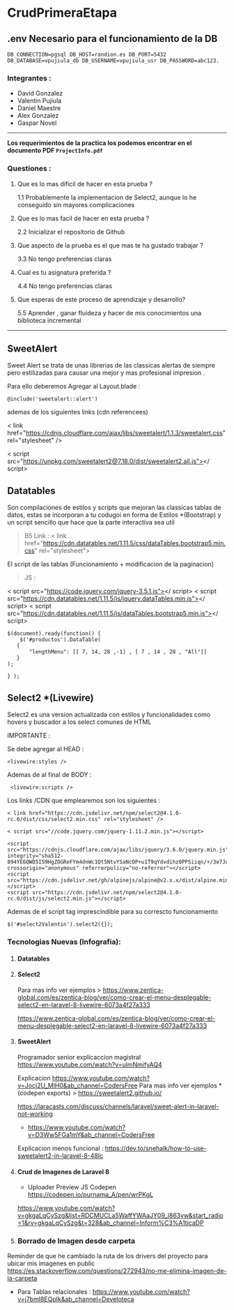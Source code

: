 # CrudPrimeraEtapa

## .env Necesario para el funcionamiento de la DB

` DB_CONNECTION=pgsql
DB_HOST=randion.es
DB_PORT=5432
DB_DATABASE=vpujiula_db
DB_USERNAME=vpujiula_usr
DB_PASSWORD=abc123.
`

### Integrantes :

- David Gonzalez
- Valentin Pujiula  
- Daniel Maestre 
- Alex Gonzalez
- Gaspar Novel

--- 

**Los requerimientos de la practica los podemos encontrar en el documento PDF `ProjectInfo.pdf`**

### Questiones :

1. Que es lo mas dificil de hacer en esta prueba ?

    1.1 Probablemente la implementacion de Select2, aunque lo he conseguido sin mayores complicaciones

1. Que es lo mas facil de hacer en esta prueba ?

    2.2 Inicializar el repositorio de Github

1. Que aspecto de la prueba es el que mas te ha gustado trabajar ?

    3.3 No tengo preferencias claras

1. Cual es tu asignatura preferida ?

    4.4 No tengo preferencias claras

1. Que esperas de este proceso de aprendizaje y desarrollo?

    5.5 Aprender , ganar fluideza y hacer de mis conocimientos una biblioteca incremental



---

## SweetAlert

Sweet Alert se trata de unas librerias de las classicas alertas de siempre pero estilizadas para causar una mejor y mas profesional impresion .

Para  ello deberemos Agregar al Layout.blade :

` @include('sweetalert::alert') `

ademas de los siguientes links (cdn referencees)

< link href="https://cdnjs.cloudflare.com/ajax/libs/sweetalert/1.1.3/sweetalert.css" rel="stylesheet" />

< script src="https://unpkg.com/sweetalert2@7.18.0/dist/sweetalert2.all.js"></ script> 

## Datatables 

Son compilaciones de estilos y scripts que mejoran las classicas tablas de datos, estas se incorporan a tu codugoi en forma de Estilos *(Bootstrap) y un script sencillo que hace que la parte interactiva sea util

>B5 Link : < link href="https://cdn.datatables.net/1.11.5/css/dataTables.bootstrap5.min.css" rel="stylesheet">

El script de las tablas (Funcionamiento + modificacion de la paginacion)

>JS : 

  < script src="https://code.jquery.com/jquery-3.5.1.js"></ script>
  < script src="https://cdn.datatables.net/1.11.5/js/jquery.dataTables.min.js"></ script>
  < script src="https://cdn.datatables.net/1.11.5/js/dataTables.bootstrap5.min.js"></ script>

    $(document).ready(function() {
        $('#productos').DataTable(
       {
           "lengthMenu": [[ 7, 14, 28 ,-1] , [ 7 , 14 , 28 , "All"]]
       } 
    );
        
    } ); 

## Select2 *(Livewire)

Select2 es una version actualizada con estilos y funcionalidades como hovers y buscador a los select comunes de HTML 

IMPORTANTE : 

Se debe agregar al HEAD : 

` <livewire:styles /> `

Ademas de al final de BODY :

`  <livewire:scripts /> `

Los links /CDN que emplearemos son los siguientes :

    < link href="https://cdn.jsdelivr.net/npm/select2@4.1.0-rc.0/dist/css/select2.min.css" rel="stylesheet" />

    < script src="//code.jquery.com/jquery-1.11.2.min.js"></script>

    <script src="https://cdnjs.cloudflare.com/ajax/libs/jquery/3.6.0/jquery.min.js" integrity="sha512-894YE6QWD5I59HgZOGReFYm4dnWc1Qt5NtvYSaNcOP+u1T9qYdvdihz0PPSiiqn/+/3e7Jo4EaG7TubfWGUrMQ==" crossorigin="anonymous" referrerpolicy="no-referrer"></script>
    <script src="https://cdn.jsdelivr.net/gh/alpinejs/alpine@v2.x.x/dist/alpine.min.js"></script>
    <script src="https://cdn.jsdelivr.net/npm/select2@4.1.0-rc.0/dist/js/select2.min.js"></script>


Ademas de el script tag imprescindible para su correscto funcionamiento 

    $('#select2Valentin').select2({}); 

### Tecnologias Nuevas (Infografia):


1. #### Datatables 




1. #### Select2
     
     Para mas info ver ejemplos > https://www.zentica-global.com/es/zentica-blog/ver/como-crear-el-menu-desplegable-select2-en-laravel-8-livewire-6073a4f27a333 


     https://www.zentica-global.com/es/zentica-blog/ver/como-crear-el-menu-desplegable-select2-en-laravel-8-livewire-6073a4f27a333



1. #### SweetAlert
    Programador senior explicaccion magistral https://www.youtube.com/watch?v=ulmNmifyAQ4

    Explicacion https://www.youtube.com/watch?v=Jocj2U_MlH0&ab_channel=CodersFree
    Para mas info ver ejemplos *(codepen exports) > https://sweetalert2.github.io/ 

    https://laracasts.com/discuss/channels/laravel/sweet-alert-in-laravel-not-working

    - https://www.youtube.com/watch?v=D3Ww5FGa1mY&ab_channel=CodersFree

    Explicacion menos funcional : https://dev.to/snehalk/how-to-use-sweetalert2-in-laravel-8-48lc

1. #### Crud de Imagenes de Laravel 8 

    - Uploader Preview JS Codepen https://codepen.io/purnama_A/pen/wrPKgL

    https://www.youtube.com/watch?v=gkgaLqCySzg&list=RDCMUCLa5WaffYWAaJY09_l863yw&start_radio=1&rv=gkgaLqCySzg&t=328&ab_channel=Inform%C3%A1ticaDP 

1. ### Borrado de Imagen desde carpeta 

Reminder de que he cambiado la ruta de los drivers del proyecto para ubicar mis imagenes en public 
https://es.stackoverflow.com/questions/272943/no-me-elimina-imagen-de-la-carpeta


- Para Tablas relacionales : https://www.youtube.com/watch?v=j7bml8EQpIk&ab_channel=Develoteca 